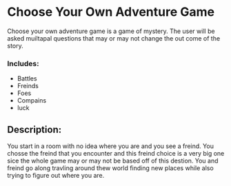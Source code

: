 # Choose Your Own Adventure Game
Choose your own adventure game is a game of mystery. The user will be asked muiltapal questions that may or may not change the out come of the story.

### Includes:
* Battles
* Freinds
* Foes
* Compains
* luck

## Description:
You start in a room with no idea where you are and you see a freind. You chosse the freind that you encounter and this freind choice is a very big one sice the whole game may or may not be based off of this destion. You and freind go along travling around thew world finding new places while also trying to figure out where you are.
